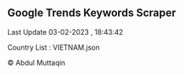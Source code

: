 

## Google Trends Keywords Scraper 
 
Last Update 03-02-2023 , 18:43:42

Country List :
VIETNAM.json



© Abdul Muttaqin 
